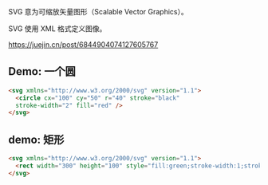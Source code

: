 SVG 意为可缩放矢量图形（Scalable Vector Graphics）。

SVG 使用 XML 格式定义图像。

https://juejin.cn/post/6844904074127605767

## Demo: 一个圆

~~~html
<svg xmlns="http://www.w3.org/2000/svg" version="1.1">
  <circle cx="100" cy="50" r="40" stroke="black"
  stroke-width="2" fill="red" />
</svg>
~~~

## demo: 矩形

~~~html
<svg xmlns="http://www.w3.org/2000/svg" version="1.1">
  <rect width="300" height="100" style="fill:green;stroke-width:1;stroke:rgb(0,0,0)" />
</svg>
~~~



















